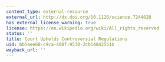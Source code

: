```yaml
---
content_type: external-resource
external_url: http://dx.doi.org/10.1126/science.7244628
has_external_license_warning: true
license: https://en.wikipedia.org/wiki/All_rights_reserved
status: ''
title: Court Upholds Controversial Regulations
uid: bb5aee68-c9ca-408f-9530-2cb54842551b
wayback_url: ''
---
```

